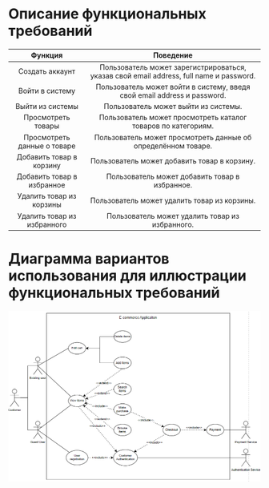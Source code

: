 # Описание функциональных требований

| Функция                          | Поведение                                                                                   |
|:--------------------------------:|:-------------------------------------------------------------------------------------------:|
| Создать аккаунт        | Пользователь может зарегистрироваться, указав свой email address, full name и password.                       |
| Войти в систему                   | Пользователь может войти в систему, введя свой email address и password.                           |
| Выйти из системы                  | Пользователь может выйти из системы.
| Просмотреть товары | Пользователь может просмотреть каталог товаров по категориям.  |
| Просмотреть данные о товаре            | Пользователь может просмотреть данные об определённом товаре.    |
| Добавить товар в корзину | Пользователь может добавить товар в корзину. |
| Добавить товар в избранное | Пользователь может добавить товар в избранное. |
| Удалить товар из корзины | Пользователь может удалить товар из корзины. |
| Удалить товар из избранного | Пользователь может удалить товар из избранного. |

# Диаграмма вариантов использования для иллюстрации функциональных требований
![Use-case diagram](https://github.com/fpmi-tp2023/labrabota10pr1-quantumquartet/blob/main/Diagrams/UseCaseDiagram.jpg?raw=true)
